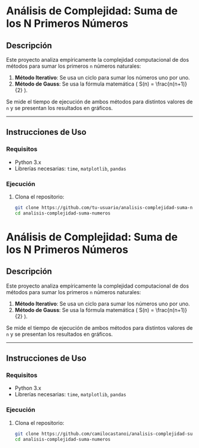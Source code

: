 # Análisis de Complejidad: Suma de los N Primeros Números

## Descripción
Este proyecto analiza empíricamente la complejidad computacional de dos métodos para sumar los primeros `n` números naturales:

1. **Método Iterativo**: Se usa un ciclo para sumar los números uno por uno.
2. **Método de Gauss**: Se usa la fórmula matemática \( S(n) = \frac{n(n+1)}{2} \).

Se mide el tiempo de ejecución de ambos métodos para distintos valores de `n` y se presentan los resultados en gráficos.

---

## Instrucciones de Uso

### Requisitos
- Python 3.x
- Librerías necesarias: `time`, `matplotlib`, `pandas`

### Ejecución
1. Clona el repositorio:
   ```bash
   git clone https://github.com/tu-usuario/analisis-complejidad-suma-numeros.git
   cd analisis-complejidad-suma-numeros
# Análisis de Complejidad: Suma de los N Primeros Números

## Descripción
Este proyecto analiza empíricamente la complejidad computacional de dos métodos para sumar los primeros `n` números naturales:

1. **Método Iterativo**: Se usa un ciclo para sumar los números uno por uno.
2. **Método de Gauss**: Se usa la fórmula matemática \( S(n) = \frac{n(n+1)}{2} \).

Se mide el tiempo de ejecución de ambos métodos para distintos valores de `n` y se presentan los resultados en gráficos.

---

## Instrucciones de Uso

### Requisitos
- Python 3.x
- Librerías necesarias: `time`, `matplotlib`, `pandas`

### Ejecución
1. Clona el repositorio:
   ```bash
   git clone https://github.com/camilocastanoi/analisis-complejidad-suma-numeros.git
   cd analisis-complejidad-suma-numeros
